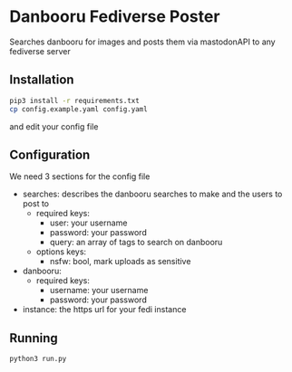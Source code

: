 # Danbooru Fediverse Poster

Searches danbooru for images and posts them via mastodonAPI to any
fediverse server

## Installation

```bash
pip3 install -r requirements.txt
cp config.example.yaml config.yaml
```

and edit your config file

## Configuration

We need 3 sections for the config file

- searches: describes the danbooru searches to make and the users to post to
  - required keys:
    - user: your username
    - password: your password
    - query: an array of tags to search on danbooru
  - options keys:
    - nsfw: bool, mark uploads as sensitive
- danbooru:
  - required keys:
    - username: your username
    - password: your password
- instance: the https url for your fedi instance

## Running

```bash
python3 run.py
```
